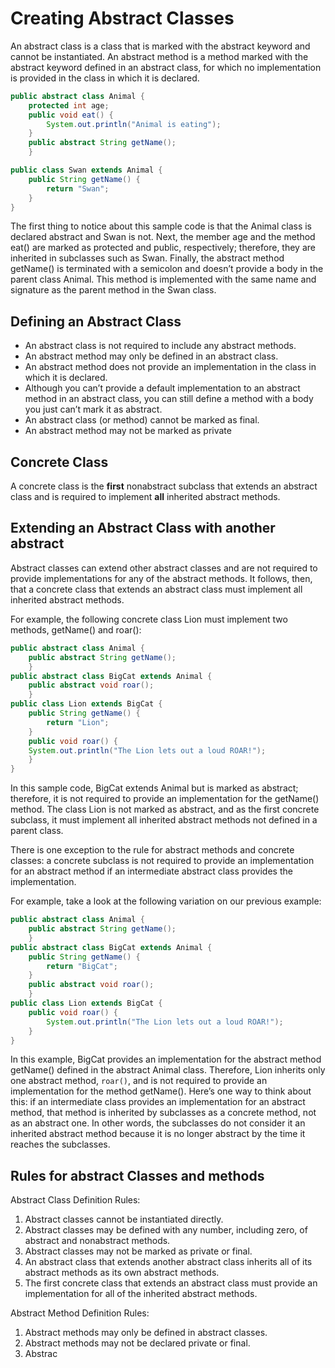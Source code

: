 # Creating Abstract Classes

An abstract class is a class that is marked with the abstract keyword and cannot be instantiated. An abstract method is a method marked with the abstract keyword defined in an abstract class, for which no implementation is provided in the class in which it is declared.

```Java
public abstract class Animal {
    protected int age;
    public void eat() {
        System.out.println("Animal is eating");
    }
    public abstract String getName();
    }

public class Swan extends Animal {
    public String getName() {
        return "Swan";
    }
}
```

The first thing to notice about this sample code is that the Animal class is declared abstract and Swan is not. Next, the member age and the method eat() are marked as protected and public, respectively; therefore, they are inherited in subclasses such as Swan. Finally, the abstract method getName() is terminated with a semicolon and doesn’t provide a body in the parent class Animal. This method is implemented with the same name and
signature as the parent method in the Swan class.

## Defining an Abstract Class

- An abstract class is not required to include any abstract methods.
- An abstract method may only be defined in an abstract class.
- An abstract method does not provide an implementation in the class in which it is declared.
- Although you can’t provide a default implementation to an abstract method in an abstract class, you can still define a method with a body you just can’t mark it as abstract.
- An abstract class (or method) cannot be marked as final.
- An abstract method may not be marked as private

## Concrete Class

A concrete class is the **first** nonabstract subclass that extends an abstract class and is required to implement **all** inherited abstract methods.

## Extending an Abstract Class with another abstract

Abstract classes can extend other abstract classes and are not required to provide implementations for any of the abstract methods. It follows, then, that a concrete class that extends an abstract class must implement all inherited abstract methods.

For example, the following concrete class Lion must implement two methods, getName() and roar():

```Java
public abstract class Animal {
    public abstract String getName();
    }
public abstract class BigCat extends Animal {
    public abstract void roar();
    }
public class Lion extends BigCat {
    public String getName() {
        return "Lion";
    }
    public void roar() {
    System.out.println("The Lion lets out a loud ROAR!");
    }
}
```

In this sample code, BigCat extends Animal but is marked as abstract; therefore, it is not required to provide an implementation for the getName() method. The class Lion is not marked as abstract, and as the first concrete subclass, it must implement all inherited abstract methods not defined in a parent class.

There is one exception to the rule for abstract methods and concrete classes: a concrete subclass is not required to provide an implementation for an abstract method if an intermediate abstract class provides the implementation.

For example, take a look at the following variation on our previous example:

```Java
public abstract class Animal {
    public abstract String getName();
    }
public abstract class BigCat extends Animal {
    public String getName() {
        return "BigCat";
    }
    public abstract void roar();
    }
public class Lion extends BigCat {
    public void roar() {
        System.out.println("The Lion lets out a loud ROAR!");
    }
}
```

In this example, BigCat provides an implementation for the abstract method getName() defined in the abstract Animal class. Therefore, Lion inherits only one abstract method, `roar()`, and is not required to provide an implementation for the method getName().
Here’s one way to think about this: if an intermediate class provides an implementation for an abstract method, that method is inherited by subclasses as a concrete method, not as an abstract one. In other words, the subclasses do not consider it an inherited abstract method because it is no longer abstract by the time it reaches the subclasses.

## Rules for abstract Classes and methods

Abstract Class Definition Rules:

1. Abstract classes cannot be instantiated directly.
1. Abstract classes may be defined with any number, including zero, of abstract and nonabstract methods.
1. Abstract classes may not be marked as private or final.
1. An abstract class that extends another abstract class inherits all of its abstract methods as its own abstract methods.
1. The first concrete class that extends an abstract class must provide an implementation for all of the inherited abstract methods.

Abstract Method Definition Rules:

1. Abstract methods may only be defined in abstract classes.
1. Abstract methods may not be declared private or final.
1. Abstrac